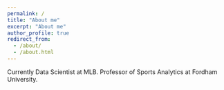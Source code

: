 ```yaml
---
permalink: /
title: "About me"
excerpt: "About me"
author_profile: true
redirect_from: 
  - /about/
  - /about.html
---
```


Currently Data Scientist at MLB. Professor of Sports Analytics at Fordham University.
